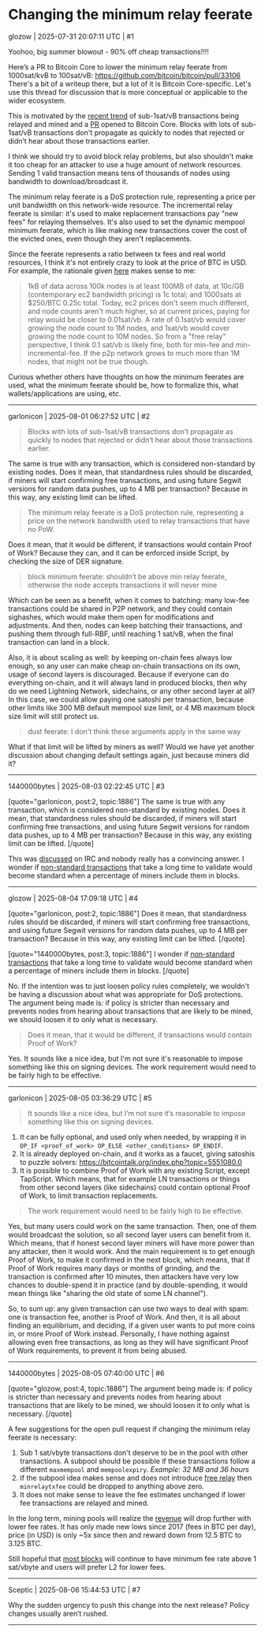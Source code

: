 # Changing the minimum relay feerate

glozow | 2025-07-31 20:07:11 UTC | #1

Yoohoo, big summer blowout - 90% off cheap transactions!!!!

Here’s a PR to Bitcoin Core to lower the minimum relay feerate from 1000sat/kvB to 100sat/vB: https://github.com/bitcoin/bitcoin/pull/33106 
There's a bit of a writeup there, but a lot of it is Bitcoin Core-specific. Let's use this thread for discussion that is more conceptual or applicable to the wider ecosystem.

This is motivated by the [recent trend](https://x.com/mononautical/status/1949452586391855121) of sub-1sat/vB transactions being relayed and mined and a [PR](https://github.com/bitcoin/bitcoin/pull/32959) opened to Bitcoin Core. Blocks with lots of sub-1sat/vB transactions don't propagate as quickly to nodes that rejected or didn’t hear about those transactions earlier.

I think we should try to avoid block relay problems, but also shouldn't make it too cheap for an attacker to use a huge amount of network resources. Sending 1 valid transaction means tens of thousands of nodes using bandwidth to download/broadcast it.

The minimum relay feerate is a DoS protection rule, representing a price per unit bandwidth on this network-wide resource. The incremental relay feerate is similar: it's used to make replacement transactions pay "new fees" for relaying themselves. It's also used to set the dynamic mempool minimum feerate, which is like making new transactions cover the cost of the evicted ones, even though they aren't replacements.

Since the feerate represents a ratio between tx fees and real world resources, I think it's not entirely crazy to look at the price of BTC in USD. For example, the rationale given [here](https://github.com/bitcoin/bitcoin/pull/32959#issuecomment-3095260286) makes sense to me:

> 1kB of data across 100k nodes is at least 100MB of data, at 10c/GB (contemporary ec2 bandwidth pricing) is 1c total; and 1000sats at $250/BTC 0.25c total. Today, ec2 prices don't seem much different, and node counts aren't much higher, so at current prices, paying for relay would be closer to 0.01sat/vb. A rate of 0.1sat/vb would cover growing the node count to 1M nodes, and 1sat/vb would cover growing the node count to 10M nodes. So from a "free relay" perspective, I think 0.1 sat/vb is likely fine, both for min-fee and min-incremental-fee. If the p2p network grows to much more than 1M nodes, that might not be true though.

Curious whether others have thoughts on how the minimum feerates are used, what the minimum feerate should be, how to formalize this, what wallets/applications are using, etc.

-------------------------

garlonicon | 2025-08-01 06:27:52 UTC | #2

> Blocks with lots of sub-1sat/vB transactions don’t propagate as quickly to nodes that rejected or didn’t hear about those transactions earlier.

The same is true with any transaction, which is considered non-standard by existing nodes. Does it mean, that standardness rules should be discarded, if miners will start confirming free transactions, and using future Segwit versions for random data pushes, up to 4 MB per transaction? Because in this way, any existing limit can be lifted.

> The minimum relay feerate is a DoS protection rule, representing a price on the network bandwidth used to relay transactions that have no PoW.

Does it mean, that it would be different, if transactions would contain Proof of Work? Because they can, and it can be enforced inside Script, by checking the size of DER signature.

> block minimum feerate: shouldn’t be above min relay feerate, otherwise the node accepts transactions it will never mine

Which can be seen as a benefit, when it comes to batching: many low-fee transactions could be shared in P2P network, and they could contain sighashes, which would make them open for modifications and adjustments. And then, nodes can keep batching their transactions, and pushing them through full-RBF, until reaching 1 sat/vB, when the final transaction can land in a block.

Also, it is about scaling as well: by keeping on-chain fees always low enough, so any user can make cheap on-chain transactions on its own, usage of second layers is discouraged. Because if everyone can do everything on-chain, and it will always land in produced blocks, then why do we need Lightning Network, sidechains, or any other second layer at all? In this case, we could allow paying one satoshi per transaction, because other limits like 300 MB default mempool size limit, or 4 MB maximum block size limit will still protect us.

> dust feerate: I don't think these arguments apply in the same way

What if that limit will be lifted by miners as well? Would we have yet another discussion about changing default settings again, just because miners did it?

-------------------------

1440000bytes | 2025-08-03 02:22:45 UTC | #3

[quote="garlonicon, post:2, topic:1886"]
The same is true with any transaction, which is considered non-standard by existing nodes. Does it mean, that standardness rules should be discarded, if miners will start confirming free transactions, and using future Segwit versions for random data pushes, up to 4 MB per transaction? Because in this way, any existing limit can be lifted.
[/quote]

This was [discussed](https://bitcoin-irc.chaincode.com/bitcoin-core-dev/2025-05-22#1123266;) on IRC and nobody really has a convincing answer. I wonder if [non-standard transactions](https://mempool.space/tx/bb41a757f405890fb0f5856228e23b715702d714d59bf2b1feb70d8b2b4e3e08) that take a long time to validate would become standard when a percentage of miners include them in blocks.

-------------------------

glozow | 2025-08-04 17:09:18 UTC | #4

[quote="garlonicon, post:2, topic:1886"]
Does it mean, that standardness rules should be discarded, if miners will start confirming free transactions, and using future Segwit versions for random data pushes, up to 4 MB per transaction? Because in this way, any existing limit can be lifted.
[/quote]

[quote="1440000bytes, post:3, topic:1886"]
I wonder if [non-standard transactions](https://mempool.space/tx/bb41a757f405890fb0f5856228e23b715702d714d59bf2b1feb70d8b2b4e3e08) that take a long time to validate would become standard when a percentage of miners include them in blocks.
[/quote]

No. If the intention was to just loosen policy rules completely, we wouldn't be having a discussion about what was appropriate for DoS protections. The argument being made is: if policy is stricter than necessary and prevents nodes from hearing about transactions that are likely to be mined, we should loosen it to only what is necessary.

> Does it mean, that it would be different, if transactions would contain Proof of Work?

Yes. It sounds like a nice idea, but I'm not sure it's reasonable to impose something like this on signing devices. The work requirement would need to be fairly high to be effective.

-------------------------

garlonicon | 2025-08-05 03:36:29 UTC | #5

> It sounds like a nice idea, but I’m not sure it’s reasonable to impose something like this on signing devices.

1. It can be fully optional, and used only when needed, by wrapping it in `OP_IF <proof_of_work> OP_ELSE <other_conditions> OP_ENDIF`.
2. It is already deployed on-chain, and it works as a faucet, giving satoshis to puzzle solvers: https://bitcointalk.org/index.php?topic=5551080.0
3. It is possible to combine Proof of Work with any existing Script, except TapScript. Which means, that for example LN transactions or things from other second layers (like sidechains) could contain optional Proof of Work, to limit transaction replacements.

> The work requirement would need to be fairly high to be effective.

Yes, but many users could work on the same transaction. Then, one of them would broadcast the solution, so all second layer users can benefit from it. Which means, that if honest second layer miners will have more power than any attacker, then it would work. And the main requirement is to get enough Proof of Work, to make it confirmed in the next block, which means, that if Proof of Work requires many days or months of grinding, and the transaction is confirmed after 10 minutes, then attackers have very low chances to double-spend it in practice (and by double-spending, it would mean things like "sharing the old state of some LN channel").

So, to sum up: any given transaction can use two ways to deal with spam: one is transaction fee, another is Proof of Work. And then, it is all about finding an equilibrium, and deciding, if a given user wants to put more coins in, or more Proof of Work instead. Personally, I have nothing against allowing even free transactions, as long as they will have significant Proof of Work requirements, to prevent it from being abused.

-------------------------

1440000bytes | 2025-08-05 07:40:00 UTC | #6

[quote="glozow, post:4, topic:1886"]
The argument being made is: if policy is stricter than necessary and prevents nodes from hearing about transactions that are likely to be mined, we should loosen it to only what is necessary.
[/quote]

A few suggestions for the open pull request if changing the minimum relay feerate is necessary:

1. Sub 1 sat/vbyte transactions don't deserve to be in the pool with other transactions. A subpool should be possible if these transactions follow a different `maxmempool` and `mempoolexpiry`. *Example: 32 MB and 36 hours*
2. If the subpool idea makes sense and does not introduce [free relay](https://bitcoinops.org/en/topics/free-relay/) then `minrelaytxfee` could be dropped to anything above zero.
3. It does not make sense to leave the fee estimates unchanged if lower fee transactions are relayed and mined.

In the long term, mining pools will realize the [revenue](https://studio.glassnode.com/charts/fees.VolumeSum?a=BTC&mScl=log) will drop further with lower fee rates. It has only made new lows since 2017 (fees in BTC per day), price (in USD) is only ~5x since then and reward down from 12.5 BTC to 3.125 BTC.

Still hopeful that [most blocks](https://mempool.space/graphs/mining/block-fee-rates#1w) will continue to have minimum fee rate above 1 sat/vbyte and users will prefer L2 for lower fees.

-------------------------

Sceptic | 2025-08-06 15:44:53 UTC | #7

Why the sudden urgency to push this change into the next release? Policy changes usually aren’t rushed.

-------------------------

